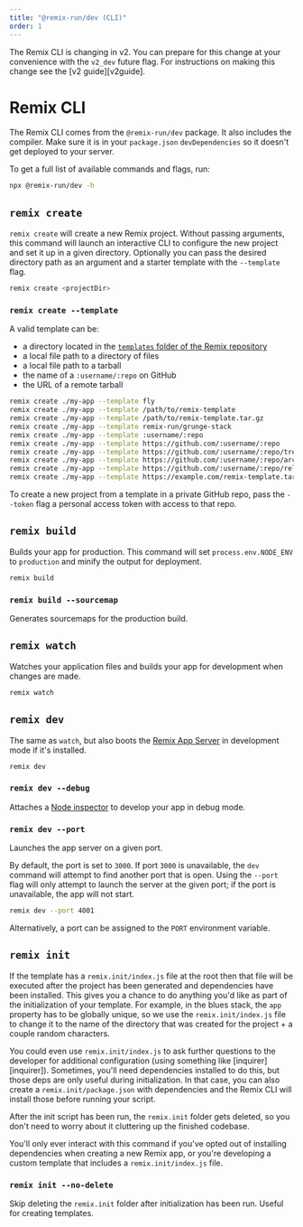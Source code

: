 ```yaml
---
title: "@remix-run/dev (CLI)"
order: 1
---
```


<docs-warning>The Remix CLI is changing in v2. You can prepare for this change at your convenience with the `v2_dev` future flag. For instructions on making this change see the [v2 guide][v2guide].</docs-warning>

# Remix CLI

The Remix CLI comes from the `@remix-run/dev` package. It also includes the compiler. Make sure it is in your `package.json` `devDependencies` so it doesn't get deployed to your server.

To get a full list of available commands and flags, run:

```sh
npx @remix-run/dev -h
```

## `remix create`

`remix create` will create a new Remix project. Without passing arguments, this command will launch an interactive CLI to configure the new project and set it up in a given directory. Optionally you can pass the desired directory path as an argument and a starter template with the `--template` flag.

```sh
remix create <projectDir>
```

### `remix create --template`

A valid template can be:

- a directory located in the [`templates` folder of the Remix repository][templates-folder-of-the-remix-repository]
- a local file path to a directory of files
- a local file path to a tarball
- the name of a `:username/:repo` on GitHub
- the URL of a remote tarball

```sh
remix create ./my-app --template fly
remix create ./my-app --template /path/to/remix-template
remix create ./my-app --template /path/to/remix-template.tar.gz
remix create ./my-app --template remix-run/grunge-stack
remix create ./my-app --template :username/:repo
remix create ./my-app --template https://github.com/:username/:repo
remix create ./my-app --template https://github.com/:username/:repo/tree/:branch
remix create ./my-app --template https://github.com/:username/:repo/archive/refs/tags/:tag.tar.gz
remix create ./my-app --template https://github.com/:username/:repo/releases/latest/download/:tag.tar.gz
remix create ./my-app --template https://example.com/remix-template.tar.gz
```

<aside aria-label="Private GitHub repo templates">
<docs-info>

To create a new project from a template in a private GitHub repo, pass the `--token` flag a personal access token with access to that repo.

</docs-info>
</aside>

## `remix build`

Builds your app for production. This command will set `process.env.NODE_ENV` to `production` and minify the output for deployment.

```sh
remix build
```

### `remix build --sourcemap`

Generates sourcemaps for the production build.

## `remix watch`

Watches your application files and builds your app for development when changes are made.

```sh
remix watch
```

## `remix dev`

The same as `watch`, but also boots the [Remix App Server][remix-app-server] in development mode if it's installed.

```sh
remix dev
```

### `remix dev --debug`

Attaches a [Node inspector][node-inspector] to develop your app in debug mode.

### `remix dev --port`

Launches the app server on a given port.

By default, the port is set to `3000`. If port `3000` is unavailable, the `dev` command will attempt to find another port that is open. Using the `--port` flag will only attempt to launch the server at the given port; if the port is unavailable, the app will not start.

```sh
remix dev --port 4001
```

Alternatively, a port can be assigned to the `PORT` environment variable.

## `remix init`

If the template has a `remix.init/index.js` file at the root then that file will be executed after the project has been generated and dependencies have been installed. This gives you a chance to do anything you'd like as part of the initialization of your template. For example, in the blues stack, the `app` property has to be globally unique, so we use the `remix.init/index.js` file to change it to the name of the directory that was created for the project + a couple random characters.

You could even use `remix.init/index.js` to ask further questions to the developer for additional configuration (using something like \[inquirer]\[inquirer]). Sometimes, you'll need dependencies installed to do this, but those deps are only useful during initialization. In that case, you can also create a `remix.init/package.json` with dependencies and the Remix CLI will install those before running your script.

After the init script has been run, the `remix.init` folder gets deleted, so you don't need to worry about it cluttering up the finished codebase.

<docs-info>You'll only ever interact with this command if you've opted out of installing dependencies when creating a new Remix app, or you're developing a custom template that includes a `remix.init/index.js` file.</docs-info>

### `remix init --no-delete`

Skip deleting the `remix.init` folder after initialization has been run. Useful for creating templates.

[remix-app-server]: ./serve
[node-inspector]: https://nodejs.org/en/docs/guides/debugging-getting-started
[templates-folder-of-the-remix-repository]: https://github.com/remix-run/remix/tree/main/templates
